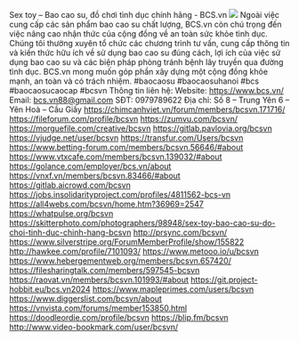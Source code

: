 Sex toy – Bao cao su, đồ chơi tình dục chính hãng - BCS.vn
![](https://s3-ap-northeast-1.amazonaws.com/g0v-hackmd-images/uploads/upload_2691816404809a4a103845d280741930.jpg)
Ngoài việc cung cấp các sản phẩm bao cao su chất lượng, BCS.vn còn chú trọng đến việc nâng cao nhận thức của cộng đồng về an toàn sức khỏe tình dục. Chúng tôi thường xuyên tổ chức các chương trình tư vấn, cung cấp thông tin và kiến thức hữu ích về sử dụng bao cao su đúng cách, lợi ích của việc sử dụng bao cao su và các biện pháp phòng tránh bệnh lây truyền qua đường tình dục. BCS.vn mong muốn góp phần xây dựng một cộng đồng khỏe mạnh, an toàn và có trách nhiệm.
#baocaosu #baocaosuhanoi #bcs #baocaosucaocap #bcsvn
Thông tin liên hệ:
Website: https://www.bcs.vn/
Email: bcs.vn88@gmail.com
SĐT: 0979789622
Địa chỉ: Số 8 – Trung Yên 6 – Yên Hoà – Cầu Giấy
https://chimcanhviet.vn/forum/members/bcsvn.171716/
https://fileforum.com/profile/bcsvn
https://zumvu.com/bcsvn/
https://morguefile.com/creative/bcsvn
https://gitlab.pavlovia.org/bcsvn
https://vjudge.net/user/bcsvn
https://transfur.com/Users/bcsvn
https://www.betting-forum.com/members/bcsvn.56646/#about
https://www.vtxcafe.com/members/bcsvn.139032/#about
https://golance.com/employer/bcs.vn/about
https://vnxf.vn/members/bcsvn.83466/#about
https://gitlab.aicrowd.com/bcsvn
https://jobs.insolidarityproject.com/profiles/4811562-bcs-vn
https://all4webs.com/bcsvn/home.htm?36969=2547
https://whatpulse.org/bcsvn
https://skitterphoto.com/photographers/98948/sex-toy-bao-cao-su-do-choi-tinh-duc-chinh-hang-bcsvn
http://prsync.com/bcsvn/
https://www.silverstripe.org/ForumMemberProfile/show/155822
http://hawkee.com/profile/7101093/
https://www.metooo.io/u/bcsvn
https://www.hebergementweb.org/members/bcsvn.657420/
https://filesharingtalk.com/members/597545-bcsvn
https://raovat.vn/members/bcsvn.101993/#about
https://git.project-hobbit.eu/bcs.vn2024
https://www.mapleprimes.com/users/bcsvn
https://www.diggerslist.com/bcsvn/about
https://vnvista.com/forums/member153850.html
https://doodleordie.com/profile/bcsvn
https://blip.fm/bcsvn
http://www.video-bookmark.com/user/bcsvn/
